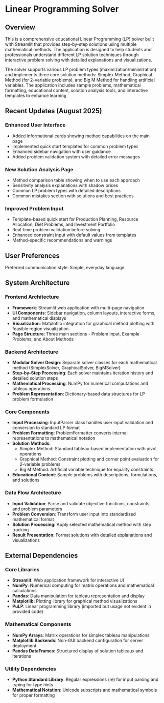 # Linear Programming Solver

## Overview

This is a comprehensive educational Linear Programming (LP) solver built with Streamlit that provides step-by-step solutions using multiple mathematical methods. The application is designed to help students and professionals understand different LP solution techniques through interactive problem solving with detailed explanations and visualizations.

The solver supports various LP problem types (maximization/minimization) and implements three core solution methods: Simplex Method, Graphical Method (for 2-variable problems), and Big M Method for handling artificial variables. The application includes sample problems, mathematical formatting, educational content, solution analysis tools, and interactive templates to enhance learning.

## Recent Updates (August 2025)

### Enhanced User Interface
- Added informational cards showing method capabilities on the main page
- Implemented quick start templates for common problem types
- Enhanced sidebar navigation with user guidance
- Added problem validation system with detailed error messages

### New Solution Analysis Page
- Method comparison table showing when to use each approach
- Sensitivity analysis explanations with shadow prices
- Common LP problem types with detailed descriptions
- Common mistakes section with solutions and best practices

### Improved Problem Input
- Template-based quick start for Production Planning, Resource Allocation, Diet Problems, and Investment Portfolio
- Real-time problem validation before solving
- Enhanced constraint input with default values from templates
- Method-specific recommendations and warnings

## User Preferences

Preferred communication style: Simple, everyday language.

## System Architecture

### Frontend Architecture
- **Framework**: Streamlit web application with multi-page navigation
- **UI Components**: Sidebar navigation, column layouts, interactive forms, and mathematical displays
- **Visualization**: Matplotlib integration for graphical method plotting with feasible region visualization
- **Page Structure**: Three main sections - Problem Input, Example Problems, and About Methods

### Backend Architecture
- **Modular Solver Design**: Separate solver classes for each mathematical method (SimplexSolver, GraphicalSolver, BigMSolver)
- **Step-by-Step Processing**: Each solver maintains iteration history and detailed solution steps
- **Mathematical Processing**: NumPy for numerical computations and tableau operations
- **Problem Representation**: Dictionary-based data structures for LP problem formulation

### Core Components
- **Input Processing**: InputParser class handles user input validation and conversion to standard LP format
- **Problem Formatting**: ProblemFormatter converts internal representations to mathematical notation
- **Solution Methods**:
  - Simplex Method: Standard tableau-based implementation with pivot operations
  - Graphical Method: Constraint plotting and corner point evaluation for 2-variable problems
  - Big M Method: Artificial variable technique for equality constraints
- **Educational Content**: Sample problems with descriptions, formulations, and solutions

### Data Flow Architecture
- **Input Validation**: Parse and validate objective functions, constraints, and problem parameters
- **Problem Conversion**: Transform user input into standardized mathematical format
- **Solution Processing**: Apply selected mathematical method with step tracking
- **Result Presentation**: Format solutions with detailed explanations and visualizations

## External Dependencies

### Core Libraries
- **Streamlit**: Web application framework for interactive UI
- **NumPy**: Numerical computing for matrix operations and mathematical calculations
- **Pandas**: Data manipulation for tableau representation and display
- **Matplotlib**: Plotting library for graphical method visualizations
- **PuLP**: Linear programming library (imported but usage not evident in provided code)

### Mathematical Components
- **NumPy Arrays**: Matrix operations for simplex tableau manipulations
- **Matplotlib Backends**: Non-GUI backend configuration for server deployment
- **Pandas DataFrames**: Structured display of solution tableaux and iterations

### Utility Dependencies
- **Python Standard Library**: Regular expressions (re) for input parsing and typing for type hints
- **Mathematical Notation**: Unicode subscripts and mathematical symbols for proper formatting